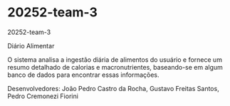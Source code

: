# 20252-team-3
20252-team-3

Diário Alimentar

O sistema analisa a ingestão diária de alimentos do usuário e fornece um resumo detalhado de calorias e macronutrientes, baseando-se em algum banco de dados para encontrar essas informações.

Desenvolvedores:
João Pedro Castro da Rocha,
Gustavo Freitas Santos,
Pedro Cremonezi Fiorini
